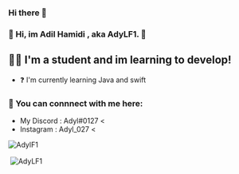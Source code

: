 ### Hi there 👋
### 👋 Hi, im Adil Hamidi , aka AdyLF1. 👋

## 👨‍🎓 I'm a student and im learning to develop!
- ❓ I'm currently learning Java and swift

### 📎 You can connnect with me here:
- My Discord : Adyl#0127 <
- Instagram : Adyl_027 <



<img src="https://komarev.com/ghpvc/?username=bitcoin#0001&label=Profile%20views&color=0e75b6&style=flat" alt="AdylF1" /> </p>


<p>&nbsp;<img align="center" src="https://github-readme-stats.vercel.app/api?username=AdyLF1&show_icons=true" alt="AdyLF1" /></p>
